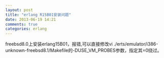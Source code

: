 ```yaml
---
layout: post
title: "erlang R15B01安装问题"
date: 2013-06-19 14:21
comments: true
categories: erlang 
---
```

freebsd8.0上安装erlang15B01，报错,可以直接修改vi ./erts/emulator/i386-unknown-freebsd8.1/Makefile的-DUSE_VM_PROBES参数，指定其=0绕过。
